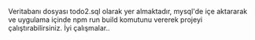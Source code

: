 Veritabanı dosyası todo2.sql olarak yer almaktadır, mysql'de içe aktararak ve uygulama içinde npm run build komutunu vererek projeyi çalıştırabilirsiniz.
İyi çalışmalar..
